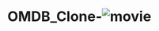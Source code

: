 # OMDB_Clone-![movie](https://user-images.githubusercontent.com/101393695/208431617-83dc03ce-61ac-4ae5-bd52-86a74d5f56ba.png)

